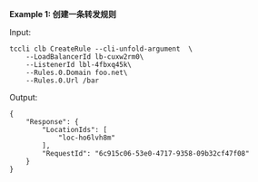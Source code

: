 **Example 1: 创建一条转发规则**



Input: 

```
tccli clb CreateRule --cli-unfold-argument  \
    --LoadBalancerId lb-cuxw2rm0\
    --ListenerId lbl-4fbxq45k\
    --Rules.0.Domain foo.net\
    --Rules.0.Url /bar
```

Output: 
```
{
    "Response": {
        "LocationIds": [
            "loc-ho6lvh8m"
        ],
        "RequestId": "6c915c06-53e0-4717-9358-09b32cf47f08"
    }
}
```

